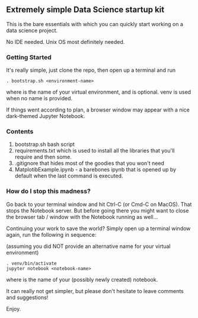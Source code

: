 ## Extremely simple Data Science startup kit

This is the bare essentials with which you can quickly start working on a data science project.

No IDE needed. Unix OS most definitely needed.

### Getting Started
It's really simple, just clone the repo, then open up a terminal and run

```
. bootstrap.sh <environment-name>
``` 

where <environment-name> is the name of your virtual environment, and is optional. venv is used
when no name is provided.

If things went according to plan, a browser window may appear with a nice dark-themed Jupyter Notebook.

### Contents

1. bootstrap.sh bash script
2. requirements.txt which is used to install all the libraries that you'll require and then some. 
3. .gitignore that hides most of the goodies that you won't need
4. MatplotibExample.ipynb - a barebones ipynb that is opened up by default when the last command is executed.

### How do I stop this madness?
Go back to your terminal window and hit Ctrl-C (or Cmd-C on MacOS). That stops the Notebook server. 
But before going there you might want to close the browser tab / window with the Notebook running as well...

Continuing your work to save the world? Simply open up a terminal window again, run the following in sequence:

(assuming you did NOT provide an alternative name for your virtual environment)


```
. venv/bin/activate
jupyter notebook <notebook-name>
```

where <notebook-name> is the name of your (possibly newly created) notebook.

It can really not get simpler, but please don't hesitate to leave comments and suggestions!

Enjoy.

